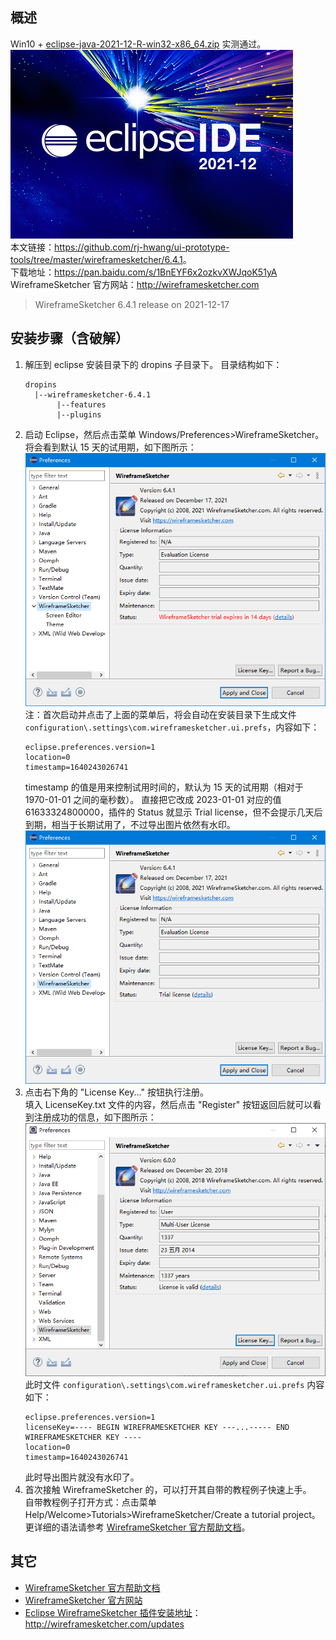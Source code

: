 ## 概述

Win10 + [eclipse-java-2021-12-R-win32-x86_64.zip](https://mirrors.nju.edu.cn/eclipse//technology/epp/downloads/release/2021-12/R/eclipse-java-2021-12-R-win32-x86_64.zip) 实测通过。  
![01-eclipse-4.22.0-202112](01-eclipse-4.22.0-202112.png)  
本文链接：<https://github.com/rj-hwang/ui-prototype-tools/tree/master/wireframesketcher/6.4.1>。  
下载地址：<https://pan.baidu.com/s/1BnEYF6x2ozkvXWJqoK51yA>  
WireframeSketcher 官方网站：<http://wireframesketcher.com>

> WireframeSketcher 6.4.1 release on 2021-12-17

## 安装步骤（含破解）

1. 解压到 eclipse 安装目录下的 dropins 子目录下。
    目录结构如下：  
    ```
    dropins
      |--wireframesketcher-6.4.1
           |--features
           |--plugins
    ```
2. 启动 Eclipse，然后点击菜单 Windows/Preferences>WireframeSketcher。  
    将会看到默认 15 天的试用期，如下图所示：  
    ![02-trial-expires-in-14days](02-trial-expires-in-14days.png)  
    注：首次启动并点击了上面的菜单后，将会自动在安装目录下生成文件 `configuration\.settings\com.wireframesketcher.ui.prefs`，内容如下：
    ```
    eclipse.preferences.version=1
    location=0
    timestamp=1640243026741
    
    ```
    timestamp 的值是用来控制试用时间的，默认为 15 天的试用期（相对于 1970-01-01 之间的毫秒数）。
    直接把它改成 2023-01-01 对应的值 61633324800000，插件的 Status 就显示 Trial license，但不会提示几天后到期，相当于长期试用了，不过导出图片依然有水印。  
    ![03-trial-expires-no-days](03-trial-expires-no-days.png)  
3. 点击右下角的 "License Key..." 按钮执行注册。  
    填入 LicenseKey.txt 文件的内容，然后点击 "Register" 按钮返回后就可以看到注册成功的信息，如下图所示：  
    ![04-license-valid](04-license-valid.png)  
    此时文件 `configuration\.settings\com.wireframesketcher.ui.prefs` 内容如下：
    ```
    eclipse.preferences.version=1
    licenseKey=---- BEGIN WIREFRAMESKETCHER KEY ---...----- END WIREFRAMESKETCHER KEY ----
    location=0
    timestamp=1640243026741

    ```
    此时导出图片就没有水印了。
4. 首次接触 WireframeSketcher 的，可以打开其自带的教程例子快速上手。  
    自带教程例子打开方式：点击菜单 Help/Welcome>Tutorials>WireframeSketcher/Create a tutorial project。  
    更详细的语法请参考 [WireframeSketcher 官方帮助文档](http://wireframesketcher.com/help/help.html)。

## 其它

- [WireframeSketcher 官方帮助文档](http://wireframesketcher.com/help/help.html)
- [WireframeSketcher 官方网站](http://wireframesketcher.com)
- [Eclipse WireframeSketcher 插件安装地址](http://wireframesketcher.com/updates)： http://wireframesketcher.com/updates


[破解来源]: https://www.zhinin.com/wireframesketcher-mac.html
